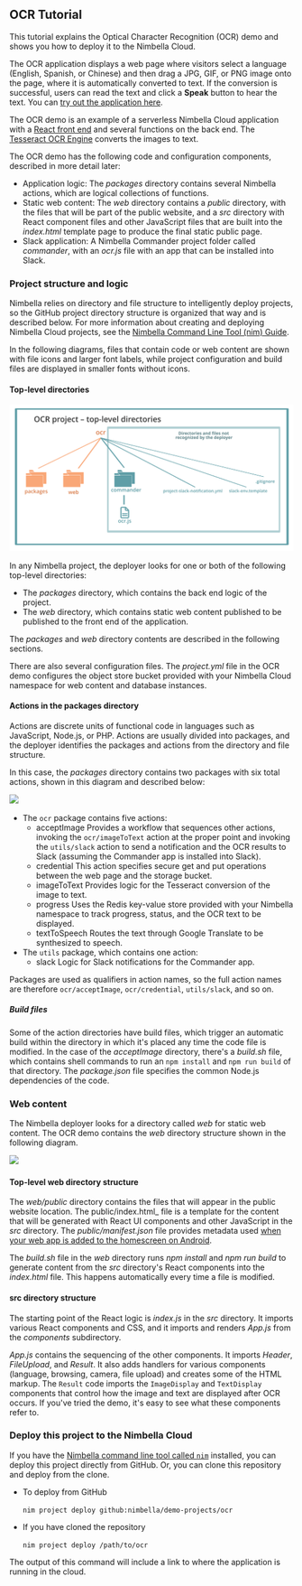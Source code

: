 ## OCR Tutorial

This tutorial explains the Optical Character Recognition (OCR) demo and shows you how to deploy it to the Nimbella Cloud.

The OCR application displays a web page where visitors select a language (English, Spanish, or Chinese) and then drag a JPG, GIF, or PNG image onto the page, where it is automatically converted to text. If the conversion is successful, users can read the text and click a **Speak** button to hear the text. You can [try out the application here](https://ocrdemo-apigcp.nimbella.io).

The OCR demo is an example of a serverless Nimbella Cloud application with a [React front end](https://reactjs.org) and several functions on the back end. The [Tesseract OCR Engine](https://github.com/tesseract-ocr/tesseract) converts the images to text.

The OCR demo has the following code and configuration components, described in more detail later:

- Application logic: The _packages_ directory contains several Nimbella actions, which are logical collections of functions.
- Static web content: The _web_ directory contains a _public_ directory, with the files that will be part of the public website, and a _src_ directory with React component files and other JavaScript files that are built into the _index.html_ template page to produce the final static public page.
- Slack application: A Nimbella Commander project folder called _commander_, with an _ocr.js_ file with an app that can be installed into Slack.


### Project structure and logic

Nimbella relies on directory and file structure to intelligently deploy projects, so the GitHub project directory structure is organized that way and is described below. For more information about creating and deploying Nimbella Cloud projects, see the [Nimbella Command Line Tool (nim) Guide](https://nimbella.io/downloads/nim/nim.html).

In the following diagrams,  files that contain code or web content are shown with file icons and larger font labels, while project configuration and build files are displayed in smaller fonts without icons.

#### Top-level directories

![](../images/ocrtutorial-44e74a5a.svg)

In any Nimbella project, the deployer looks for one or both of the following top-level directories:

- The _packages_ directory, which contains the back end logic of the project.
- The _web_ directory, which contains static web content published to be published to the front end of the application.

The _packages_ and _web_ directory contents are described in the following sections.


There are also several configuration files. The _project.yml_ file in the OCR demo configures the object store bucket provided with your Nimbella Cloud namespace for web content and database instances.

#### Actions in the packages directory

Actions are discrete units of functional code in languages such as JavaScript, Node.js, or PHP. Actions are usually divided into packages, and the deployer identifies the packages and actions from the directory and file structure.

In this case, the _packages_ directory contains two  packages with six total actions, shown in this diagram and described below:

![](../images/ocrtutorial-5b2cba72.svg)

  - The `ocr` package contains five actions:
    - acceptImage
      Provides a workflow that sequences other actions, invoking the `ocr/imageToText` action at the proper point and invoking the `utils/slack` action to send a notification and the OCR results to Slack (assuming the Commander app is installed into Slack).
    - credential
      This action specifies secure get and put operations between the web page and the storage bucket.
    - imageToText
      Provides logic for the Tesseract conversion of the image to text.
    - progress
      Uses the Redis key-value store provided with your Nimbella namespace to track progress, status, and the OCR text to be displayed.
    - textToSpeech
      Routes the text through Google Translate to be synthesized to speech.
  - The `utils` package, which contains one action:
    - slack
      Logic for Slack notifications for the Commander app.

Packages are used as qualifiers in action names, so the full action names are therefore `ocr/acceptImage`, `ocr/credential`, `utils/slack`, and so on.

##### Build files
Some of the action directories have build files, which trigger an automatic build within the directory in which it's placed any time the code file is modified. In the case of the _acceptImage_ directory, there's a _build.sh_ file, which contains shell commands to run an `npm install` and `npm run build` of that directory. The _package.json_ file specifies the common Node.js dependencies of the code.

### Web content
The Nimbella deployer looks for a directory called _web_ for static web content. The OCR demo contains the  _web_ directory structure shown in the following diagram.

![](../images/ocrtutorial-cb781cec.svg)

#### Top-level web directory structure

The _web/public_ directory contains the files that will appear in the public website location. The public/index.html_ file is a template for the content that will be generated with React UI components and other JavaScript in the _src_ directory. The _public/manifest.json_ file provides metadata used [when your web app is added to the homescreen on Android](https://developers.google.com/web/fundamentals/web-app-manifest/).

The _build.sh_ file in the _web_ directory runs _npm install_ and _npm run build_ to generate content from the _src_ directory's React components into the _index.html_ file. This happens automatically every time a file is modified.

#### src directory structure

The starting point of the React logic is _index.js_ in the _src_ directory. It imports various React components and CSS, and it imports and renders _App.js_ from the _components_ subdirectory.

_App.js_ contains the sequencing of the other components. It imports _Header_, _FileUpload_, and _Result_. It also adds handlers for various components (language, browsing, camera, file upload) and creates some of the HTML markup. The `Result` code imports the `ImageDisplay` and `TextDisplay` components that control how the image and text are displayed after OCR occurs. If you've tried the demo, it's easy to see what these components refer to.

### Deploy this project to the Nimbella Cloud
If you have the [Nimbella command line tool called `nim`](https://nimbella.io/downloads/nim/nim.html#install-the-nimbella-command-line-tool-nim) installed, you can deploy this project directly from GitHub.  Or, you can clone this repository and deploy from the clone.

- To deploy from GitHub

  `nim project deploy github:nimbella/demo-projects/ocr`

- If you have cloned the repository

   `nim project deploy /path/to/ocr`

The output of this command will include a link to where the application is running in the cloud.
